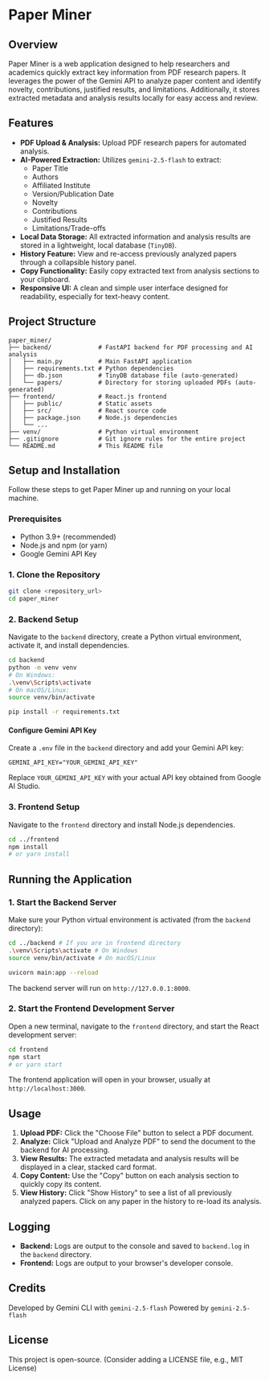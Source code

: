 # Paper Miner

## Overview
Paper Miner is a web application designed to help researchers and academics quickly extract key information from PDF research papers. It leverages the power of the Gemini API to analyze paper content and identify novelty, contributions, justified results, and limitations. Additionally, it stores extracted metadata and analysis results locally for easy access and review.

## Features
- **PDF Upload & Analysis:** Upload PDF research papers for automated analysis.
- **AI-Powered Extraction:** Utilizes `gemini-2.5-flash` to extract:
    - Paper Title
    - Authors
    - Affiliated Institute
    - Version/Publication Date
    - Novelty
    - Contributions
    - Justified Results
    - Limitations/Trade-offs
- **Local Data Storage:** All extracted information and analysis results are stored in a lightweight, local database (`TinyDB`).
- **History Feature:** View and re-access previously analyzed papers through a collapsible history panel.
- **Copy Functionality:** Easily copy extracted text from analysis sections to your clipboard.
- **Responsive UI:** A clean and simple user interface designed for readability, especially for text-heavy content.

## Project Structure
```
paper_miner/
├── backend/             # FastAPI backend for PDF processing and AI analysis
│   ├── main.py          # Main FastAPI application
│   ├── requirements.txt # Python dependencies
│   ├── db.json          # TinyDB database file (auto-generated)
│   └── papers/          # Directory for storing uploaded PDFs (auto-generated)
├── frontend/            # React.js frontend
│   ├── public/          # Static assets
│   ├── src/             # React source code
│   ├── package.json     # Node.js dependencies
│   └── ...
├── venv/                # Python virtual environment
├── .gitignore           # Git ignore rules for the entire project
└── README.md            # This README file
```

## Setup and Installation
Follow these steps to get Paper Miner up and running on your local machine.

### Prerequisites
- Python 3.9+ (recommended)
- Node.js and npm (or yarn)
- Google Gemini API Key

### 1. Clone the Repository
```bash
git clone <repository_url>
cd paper_miner
```

### 2. Backend Setup
Navigate to the `backend` directory, create a Python virtual environment, activate it, and install dependencies.

```bash
cd backend
python -m venv venv
# On Windows:
.\venv\Scripts\activate
# On macOS/Linux:
source venv/bin/activate

pip install -r requirements.txt
```

#### Configure Gemini API Key
Create a `.env` file in the `backend` directory and add your Gemini API key:

```
GEMINI_API_KEY="YOUR_GEMINI_API_KEY"
```

Replace `YOUR_GEMINI_API_KEY` with your actual API key obtained from Google AI Studio.

### 3. Frontend Setup
Navigate to the `frontend` directory and install Node.js dependencies.

```bash
cd ../frontend
npm install
# or yarn install
```

## Running the Application

### 1. Start the Backend Server
Make sure your Python virtual environment is activated (from the `backend` directory):

```bash
cd ../backend # If you are in frontend directory
.\venv\Scripts\activate # On Windows
source venv/bin/activate # On macOS/Linux

uvicorn main:app --reload
```

The backend server will run on `http://127.0.0.1:8000`.

### 2. Start the Frontend Development Server
Open a new terminal, navigate to the `frontend` directory, and start the React development server:

```bash
cd frontend
npm start
# or yarn start
```

The frontend application will open in your browser, usually at `http://localhost:3000`.

## Usage
1.  **Upload PDF:** Click the "Choose File" button to select a PDF document.
2.  **Analyze:** Click "Upload and Analyze PDF" to send the document to the backend for AI processing.
3.  **View Results:** The extracted metadata and analysis results will be displayed in a clear, stacked card format.
4.  **Copy Content:** Use the "Copy" button on each analysis section to quickly copy its content.
5.  **View History:** Click "Show History" to see a list of all previously analyzed papers. Click on any paper in the history to re-load its analysis.

## Logging
- **Backend:** Logs are output to the console and saved to `backend.log` in the `backend` directory.
- **Frontend:** Logs are output to your browser's developer console.

## Credits
Developed by Gemini CLI with `gemini-2.5-flash`
Powered by `gemini-2.5-flash`

## License
This project is open-source. (Consider adding a LICENSE file, e.g., MIT License)
